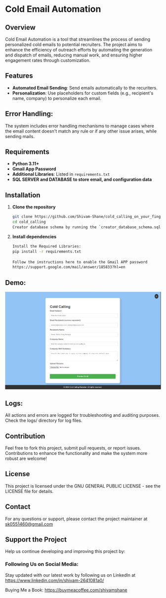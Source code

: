# Cold Email Automation

## Overview
Cold Email Automation is a tool that streamlines the process of sending personalized cold emails to potential recruiters. The project aims to enhance the efficiency of outreach efforts by automating the generation and dispatch of emails, reducing manual work, and ensuring higher engagement rates through customization.

## Features
- **Automated Email Sending**: Send emails automatically to the recuriters.
- **Personalization**: Use placeholders for custom fields (e.g., recipient's name, company) to personalize each email.

## Error Handling:

The system includes error handling mechanisms to manage cases where the email content doesn't match any rule or if any other issue arises, while sending mails.

## Requirements
- **Python 3.11+**
- **Gmail App Password**
- **Additional Libraries**: Listed in `requirements.txt`
- **SQL SERVER and DATABASE to store email, and configuration data**

## Installation

1. **Clone the repository**
    ```bash
    git clone https://github.com/Shivam-Shane/cold_calling_on_your_fingertips.git
    cd cold_calling
    Creator database schema by running the `creator_database_schema.sql` script in your SQL Server.
    ```

2. **Install dependencies**
    ```bash
    Install the Required Libraries:
    pip install -r requirements.txt

    Follow the instructions here to enable the Gmail APP password
    https://support.google.com/mail/answer/185833?hl=en
    ```
## Demo:

![Demo Gif](demo/cold_calling_gif.gif)

## Logs:

All actions and errors are logged for troubleshooting and auditing purposes. Check the logs/ directory for log files.

## Contribution
Feel free to fork this project, submit pull requests, or report issues. Contributions to enhance the functionality and make the system more robust are welcome!

## License
This project is licensed under the GNU GENERAL PUBLIC LICENSE - see the LICENSE file for details.

## Contact
For any questions or support, please contact the project maintainer at sk0551460@gmail.com

## Support the Project
Help us continue developing and improving this project by:

### Following Us on Social Media: 

Stay updated with our latest work by following us on LinkedIn at https://www.linkedin.com/in/shivam-2641081a0/

Buying Me a Book: https://buymeacoffee.com/shivamshane

